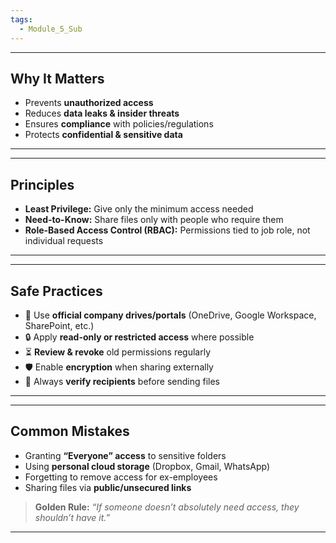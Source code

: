 ```yaml
---
tags:
  - Module_5_Sub
---
```

---
## Why It Matters

- Prevents **unauthorized access**
- Reduces **data leaks & insider threats**
- Ensures **compliance** with policies/regulations
- Protects **confidential & sensitive data**

---


---
## Principles

- **Least Privilege:** Give only the minimum access needed
- **Need-to-Know:** Share files only with people who require them
- **Role-Based Access Control (RBAC):** Permissions tied to job role, not individual requests

---


---
## Safe Practices

- 📁 Use **official company drives/portals** (OneDrive, Google Workspace, SharePoint, etc.)
- 🔒 Apply **read-only or restricted access** where possible
- ⏳ **Review & revoke** old permissions regularly
- 🛡️ Enable **encryption** when sharing externally
- 📧 Always **verify recipients** before sending files

---


---
## Common Mistakes

- Granting **“Everyone” access** to sensitive folders
- Using **personal cloud storage** (Dropbox, Gmail, WhatsApp)
- Forgetting to remove access for ex-employees
- Sharing files via **public/unsecured links**

>**Golden Rule:** _“If someone doesn’t absolutely need access, they shouldn’t have it.”_

---
